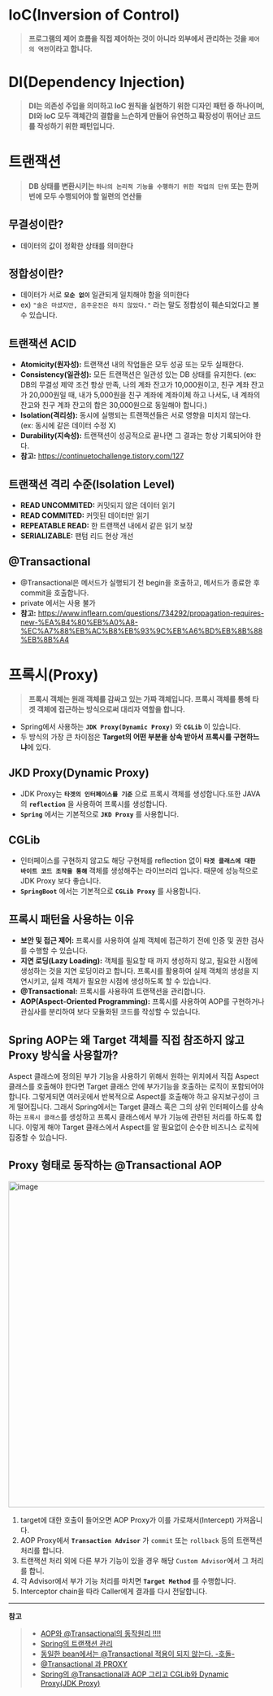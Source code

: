# IoC(Inversion of Control)
> **프로그램의 제어 흐름을 직접 제어하는 것이 아니라 외부에서 관리하는 것을 `제어의 역전`이라고 합니다.**

# DI(Dependency Injection)
> **DI는 의존성 주입을 의미하고 IoC 원칙을 실현하기 위한 디자인 패턴 중 하나이며, DI와 IoC 모두 객체간의 결합을 느슨하게 만들어 유연하고 확장성이 뛰어난 코드를 작성하기 위한 패턴입니다.**

# 트랜잭션
> **DB 상태를 변환시키는 `하나의 논리적 기능을 수행하기 위한 작업의 단위` 또는 한꺼번에 모두 수행되어야 할 일련의 연산들**

## 무결성이란? 
- 데이터의 값이 정확한 상태를 의미한다

## 정합성이란?
- 데이터가 서로 **`모순 없이`** 일관되게 일치해야 함을 의미한다
- ex) `"술은 마셨지만, 음주운전은 하지 않았다."` 라는 말도 정합성이 훼손되었다고 볼 수 있습니다.

## 트랜잭션 ACID
- **Atomicity(원자성):** 트랜잭션 내의 작업들은 모두 성공 또는 모두 실패한다.
- **Consistency(일관성):** 모든 트랜잭션은 일관성 있는 DB 상태를 유지한다. (ex: DB의 무결성 제약 조건 항상 만족, 나의 계좌 잔고가 10,000원이고, 친구 계좌 잔고가 20,000원일 때, 내가 5,000원을 친구 계좌에 계좌이체 하고 나서도, 내 계좌의 잔고와 친구 계좌 잔고의 합은 30,000원으로 동일해야 합니다.)
- **Isolation(격리성):** 동시에 실행되는 트랜잭션들은 서로 영향을 미치지 않는다. (ex: 동시에 같은 데이터 수정 X)
- **Durability(지속성):** 트랜잭션이 성공적으로 끝나면 그 결과는 항상 기록되어야 한다.
- **참고:** https://continuetochallenge.tistory.com/127

## 트랜잭션 격리 수준(Isolation Level)
- **READ UNCOMMITED:** 커밋되지 않은 데이터 읽기
- **READ COMMITED:** 커밋된 데이터만 읽기
- **REPEATABLE READ:** 한 트랜잭션 내에서 같은 읽기 보장
- **SERIALIZABLE:** 팬텀 리드 현상 개선

## @Transactional
- @Transactional은 메서드가 실행되기 전 begin을 호출하고, 메서드가 종료한 후 commit을 호출합니다.
- private 에서는 사용 불가
- **참고:** https://www.inflearn.com/questions/734292/propagation-requires-new-%EA%B4%80%EB%A0%A8-%EC%A7%88%EB%AC%B8%EB%93%9C%EB%A6%BD%EB%8B%88%EB%8B%A4

# 프록시(Proxy)
> **프록시 객체는 원래 객체를 감싸고 있는 가짜 객체입니다. 프록시 객체를 통해 타겟 객체에 접근하는 방식으로써 대리자 역할을 합니다.**
- Spring에서 사용하는 **`JDK Proxy(Dynamic Proxy)`** 와 **`CGLib`** 이 있습니다.
- 두 방식의 가장 큰 차이점은 **Target의 어떤 부분을 상속 받아서 프록시를 구현하느냐**에 있다.
  
## JKD Proxy(Dynamic Proxy)
- JDK Proxy는 **`타겟의 인터페이스를 기준`** 으로 프록시 객체를 생성합니다.또한 JAVA의 **`reflection`** 을 사용하여 프록시를 생성합니다.
- **`Spring`** 에서는 기본적으로 **`JKD Proxy`** 를 사용합니다.

## CGLib
- 인터페이스를 구현하지 않고도 해당 구현체를 reflection 없이 **`타겟 클래스에 대한 바이트 코드 조작을 통해`** 객체를 생성해주는 라이브러리 입니다. 때문에 성능적으로 JDK Proxy 보다 좋습니다.
- **`SpringBoot`** 에서는 기본적으로 **`CGLib Proxy`** 를 사용합니다.

## 프록시 패턴을 사용하는 이유
- **보안 및 접근 제어:** 프록시를 사용하여 실제 객체에 접근하기 전에 인증 및 권한 검사를 수행할 수 있습니다.
- **지연 로딩(Lazy Loading):** 객체를 필요할 때 까지 생성하지 않고, 필요한 시점에 생성하는 것을 지연 로딩이라고 합니다. 프록시를 활용하여 실제 객체의 생성을 지연시키고, 실제 객체가 필요한 시점에 생성하도록 할 수 있습니다.
- **@Transactional:** 프록시를 사용하여 트랜잭션을 관리합니다.
- **AOP(Aspect-Oriented Programming):** 프록시를 사용하여 AOP를 구현하거나 관심사를 분리하여 보다 모듈화된 코드를 작성할 수 있습니다.

## Spring AOP는 왜 Target 객체를 직접 참조하지 않고 Proxy 방식을 사용할까?
Aspect 클래스에 정의된 부가 기능을 사용하기 위해서 원하는 위치에서 직접 Aspect 클래스를 호출해야 한다면 Target 클래스 안에 부가기능을 호출하는 로직이 포함되어야 합니다.
그렇게되면 여러곳에서 반복적으로 Aspect를 호출해야 하고 유지보구성이 크게 떨어집니다.
그래서 Spring에서는 Target 클래스 혹은 그의 상위 인터페이스를 상속하는 `프록시 클래스`를 생성하고 프록시 클래스에서 부가 기능에 관련된 처리를 하도록 합니다. 이렇게 해야 Target 클래스에서 Aspect를 알 필요없이 순수한 비즈니스 로직에 집중할 수 있습니다.

## Proxy 형태로 동작하는 @Transactional AOP

<img width="641" alt="image" src="https://github.com/FastCampusKDTBackend/KDT_Y_BE_Toy_Project1/assets/68748397/1fe89dd1-4c2e-4ec1-b19a-99e9e5e078d2">

1. target에 대한 호출이 들어오면 AOP Proxy가 이를 가로채서(Intercept) 가져옵니다.
2. AOP Proxy에서 **`Transaction Advisor`** 가 `commit` 또는 `rollback` 등의 트랜잭션 처리를 합니다.
3. 트랜잭션 처리 외에 다른 부가 기능이 있을 경우 해당 `Custom Advisor`에서 그 처리를 합니.
4. 각 Advisor에서 부가 기능 처리를 마치면 **`Target Method`** 를 수행합니다.
5. Interceptor chain을 따라 Caller에게 결과를 다시 전달합니다.

---

**참고**
> - [AOP와 @Transactional의 동작원리 !!!!](https://velog.io/@ann0905/AOP%EC%99%80-Transactional%EC%9D%98-%EB%8F%99%EC%9E%91-%EC%9B%90%EB%A6%AC)
> - [Spring의 트랜잭션 관리](https://yeonyeon.tistory.com/223)
> - [동일한 bean에서는 @Transactional 적용이 되지 않는다. -호돌- ](https://yeonyeon.tistory.com/283#nav)
> - [@Transactional 과 PROXY](https://velog.io/@chullll/Transactional-%EA%B3%BC-PROXY)
> - [Spring의 @Transactional과 AOP 그리고 CGLib와 Dynamic Proxy(JDK Proxy)](https://minkukjo.github.io/framework/2021/05/23/Spring/)